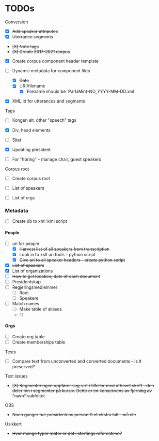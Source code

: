 # TODOs


Conversion
- [X] ~~Add speaker attriputes~~
- [X] ~~Uterrance segments~~
- ~~[X] Note tags~~
- ~~[X] Create 2017-2021 corpus~~

- [X] Create corpus component header template
- [ ] Dynamic metadata for component files
  - [x] ~~Date~~
  - [X] URI/filename
    - [X] Filename should be ´ParlaMint-NO_YYYY-MM-DD.xml´
- [X] XML:id for utterances and segments


Tags
- [ ] Kongen alt. other "speech" tags 
- [X] Div, head elements
- [ ] Sitat
- [X] Updating president
- [ ] For "høring" - manage chair, guest speakers


Corpus root
  - [ ] Create corpus root
  - [ ] List of speakers
  - [ ] List of orgs


### Metadata
- [ ] Create db to xml lxml script
#### People
- [ ] uri for people
  - [x] ~~Harvest list of all speakers from transcription~~
  - [X] Look in to xslt uri tools - python script
  - [x] ~~Give uri to all speaker headers - create python script~~
- [x] ~~List of speakers~~
- [X] List of organizations
- [ ] ~~How to get location, date of each document~~
- [ ] Presidentskap
- [ ] Regjeringsmedlemmer
  - [ ] Root
  - [ ] Speakere
- [ ] Match names
  - [ ] Make table of aliases
  - [ ] 


#### Orgs
- [ ] Create org table
- [ ] Create memberships table

Tests
- [ ] Compare text from unconverted and converted documents - is it preserved?

Text issues
- ~~[X] Segmenteringen oppfører seg rart i tilfeller med uthevet skrift - den deler inn i segmenter på kursiv. Dette er en konsekvens av fjerning av "navn" subfeltet~~

OBS
* ~~Noen ganger har presidentens personID et ekstra tall - må cle~~

Usikkert
* ~~Hvor mange typer møter er det i stortings refereatene?~~

